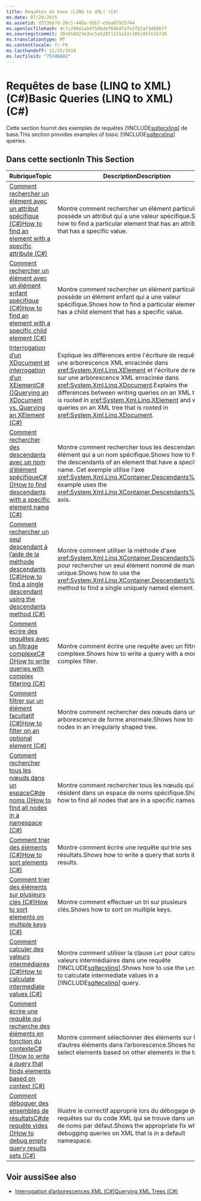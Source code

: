 ```yaml
---
title: Requêtes de base (LINQ to XML) (C#)
ms.date: 07/20/2015
ms.assetid: d333bb7d-20c1-448a-95b7-e5ba07915744
ms.openlocfilehash: 4cfc29041ab9758bdef04bd7afe3fb2af3d886ff
ms.sourcegitcommit: 30a558d23e3ac5a52071121a52c305c85fe15726
ms.translationtype: MT
ms.contentlocale: fr-FR
ms.lasthandoff: 12/25/2019
ms.locfileid: "75346602"
---
```

# <a name="basic-queries-linq-to-xml-c"></a><span data-ttu-id="8de9b-102">Requêtes de base (LINQ to XML) (C#)</span><span class="sxs-lookup"><span data-stu-id="8de9b-102">Basic Queries (LINQ to XML) (C#)</span></span>
<span data-ttu-id="8de9b-103">Cette section fournit des exemples de requêtes [!INCLUDE[sqltecxlinq](~/includes/sqltecxlinq-md.md)] de base.</span><span class="sxs-lookup"><span data-stu-id="8de9b-103">This section provides examples of basic [!INCLUDE[sqltecxlinq](~/includes/sqltecxlinq-md.md)] queries.</span></span>  
  
## <a name="in-this-section"></a><span data-ttu-id="8de9b-104">Dans cette section</span><span class="sxs-lookup"><span data-stu-id="8de9b-104">In This Section</span></span>  
  
|<span data-ttu-id="8de9b-105">Rubrique</span><span class="sxs-lookup"><span data-stu-id="8de9b-105">Topic</span></span>|<span data-ttu-id="8de9b-106">Description</span><span class="sxs-lookup"><span data-stu-id="8de9b-106">Description</span></span>|  
|-----------|-----------------|  
|[<span data-ttu-id="8de9b-107">Comment rechercher un élément avec un attribut spécifique (C#)</span><span class="sxs-lookup"><span data-stu-id="8de9b-107">How to find an element with a specific attribute (C#)</span></span>](./how-to-find-an-element-with-a-specific-attribute.md)|<span data-ttu-id="8de9b-108">Montre comment rechercher un élément particulier qui possède un attribut qui a une valeur spécifique.</span><span class="sxs-lookup"><span data-stu-id="8de9b-108">Shows how to find a particular element that has an attribute that has a specific value.</span></span>|
|[<span data-ttu-id="8de9b-109">Comment rechercher un élément avec un élément enfant spécifique (C#)</span><span class="sxs-lookup"><span data-stu-id="8de9b-109">How to find an element with a specific child element (C#)</span></span>](./how-to-find-an-element-with-a-specific-child-element.md)|<span data-ttu-id="8de9b-110">Montre comment rechercher un élément particulier qui possède un élément enfant qui a une valeur spécifique.</span><span class="sxs-lookup"><span data-stu-id="8de9b-110">Shows how to find a particular element that has a child element that has a specific value.</span></span>|
|[<span data-ttu-id="8de9b-111">Interrogation d’un XDocument et interrogation d’un XElementC#()</span><span class="sxs-lookup"><span data-stu-id="8de9b-111">Querying an XDocument vs. Querying an XElement (C#)</span></span>](./querying-an-xdocument-vs-querying-an-xelement.md)|<span data-ttu-id="8de9b-112">Explique les différences entre l'écriture de requêtes sur une arborescence XML enracinée dans <xref:System.Xml.Linq.XElement> et l'écriture de requêtes sur une arborescence XML enracinée dans <xref:System.Xml.Linq.XDocument>.</span><span class="sxs-lookup"><span data-stu-id="8de9b-112">Explains the differences between writing queries on an XML tree that is rooted in <xref:System.Xml.Linq.XElement> and writing queries on an XML tree that is rooted in <xref:System.Xml.Linq.XDocument>.</span></span>|  
|[<span data-ttu-id="8de9b-113">Comment rechercher des descendants avec un nom d’élément spécifiqueC#()</span><span class="sxs-lookup"><span data-stu-id="8de9b-113">How to find descendants with a specific element name (C#)</span></span>](./how-to-find-descendants-with-a-specific-element-name.md)|<span data-ttu-id="8de9b-114">Montre comment rechercher tous les descendants d'un élément qui a un nom spécifique.</span><span class="sxs-lookup"><span data-stu-id="8de9b-114">Shows how to find all the descendants of an element that have a specific name.</span></span> <span data-ttu-id="8de9b-115">Cet exemple utilise l'axe <xref:System.Xml.Linq.XContainer.Descendants%2A>.</span><span class="sxs-lookup"><span data-stu-id="8de9b-115">This example uses the <xref:System.Xml.Linq.XContainer.Descendants%2A> axis.</span></span>|
|[<span data-ttu-id="8de9b-116">Comment rechercher un seul descendant à l’aide de la méthode descendants (C#)</span><span class="sxs-lookup"><span data-stu-id="8de9b-116">How to find a single descendant using the descendants method (C#)</span></span>](./how-to-find-a-single-descendant-using-the-descendants-method.md)|<span data-ttu-id="8de9b-117">Montre comment utiliser la méthode d'axe <xref:System.Xml.Linq.XContainer.Descendants%2A> pour rechercher un seul élément nommé de manière unique.</span><span class="sxs-lookup"><span data-stu-id="8de9b-117">Shows how to use the <xref:System.Xml.Linq.XContainer.Descendants%2A> axis method to find a single uniquely named element.</span></span>|
|[<span data-ttu-id="8de9b-118">Comment écrire des requêtes avec un filtrage complexeC#()</span><span class="sxs-lookup"><span data-stu-id="8de9b-118">How to write queries with complex filtering (C#)</span></span>](./how-to-write-queries-with-complex-filtering.md)|<span data-ttu-id="8de9b-119">Montre comment écrire une requête avec un filtre plus complexe.</span><span class="sxs-lookup"><span data-stu-id="8de9b-119">Shows how to write a query with a more complex filter.</span></span>|  
|[<span data-ttu-id="8de9b-120">Comment filtrer sur un élément facultatif (C#)</span><span class="sxs-lookup"><span data-stu-id="8de9b-120">How to filter on an optional element (C#)</span></span>](./how-to-filter-on-an-optional-element.md)|<span data-ttu-id="8de9b-121">Montre comment rechercher des nœuds dans une arborescence de forme anormale.</span><span class="sxs-lookup"><span data-stu-id="8de9b-121">Shows how to find nodes in an irregularly shaped tree.</span></span>|
|[<span data-ttu-id="8de9b-122">Comment rechercher tous les nœuds dans un espaceC#de noms ()</span><span class="sxs-lookup"><span data-stu-id="8de9b-122">How to find all nodes in a namespace (C#)</span></span>](./how-to-find-all-nodes-in-a-namespace.md)|<span data-ttu-id="8de9b-123">Montre comment rechercher tous les nœuds qui résident dans un espace de noms spécifique.</span><span class="sxs-lookup"><span data-stu-id="8de9b-123">Shows how to find all nodes that are in a specific namespace.</span></span>|
|[<span data-ttu-id="8de9b-124">Comment trier des éléments (C#)</span><span class="sxs-lookup"><span data-stu-id="8de9b-124">How to sort elements (C#)</span></span>](./how-to-sort-elements.md)|<span data-ttu-id="8de9b-125">Montre comment écrire une requête qui trie ses résultats.</span><span class="sxs-lookup"><span data-stu-id="8de9b-125">Shows how to write a query that sorts its results.</span></span>|  
|[<span data-ttu-id="8de9b-126">Comment trier des éléments sur plusieurs clés (C#)</span><span class="sxs-lookup"><span data-stu-id="8de9b-126">How to sort elements on multiple keys (C#)</span></span>](./how-to-sort-elements-on-multiple-keys.md)|<span data-ttu-id="8de9b-127">Montre comment effectuer un tri sur plusieurs clés.</span><span class="sxs-lookup"><span data-stu-id="8de9b-127">Shows how to sort on multiple keys.</span></span>|  
|[<span data-ttu-id="8de9b-128">Comment calculer des valeurs intermédiaires (C#)</span><span class="sxs-lookup"><span data-stu-id="8de9b-128">How to calculate intermediate values (C#)</span></span>](./how-to-calculate-intermediate-values.md)|<span data-ttu-id="8de9b-129">Montre comment utiliser la clause `Let` pour calculer des valeurs intermédiaires dans une requête [!INCLUDE[sqltecxlinq](~/includes/sqltecxlinq-md.md)].</span><span class="sxs-lookup"><span data-stu-id="8de9b-129">Shows how to use the `Let` clause to calculate intermediate values in a [!INCLUDE[sqltecxlinq](~/includes/sqltecxlinq-md.md)] query.</span></span>|  
|[<span data-ttu-id="8de9b-130">Comment écrire une requête qui recherche des éléments en fonction du contexteC#()</span><span class="sxs-lookup"><span data-stu-id="8de9b-130">How to write a query that finds elements based on context (C#)</span></span>](./how-to-write-a-query-that-finds-elements-based-on-context.md)|<span data-ttu-id="8de9b-131">Montre comment sélectionner des éléments sur la base d’autres éléments dans l’arborescence.</span><span class="sxs-lookup"><span data-stu-id="8de9b-131">Shows how to select elements based on other elements in the tree.</span></span>|  
|[<span data-ttu-id="8de9b-132">Comment déboguer des ensembles de résultatsC#de requête vides ()</span><span class="sxs-lookup"><span data-stu-id="8de9b-132">How to debug empty query results sets (C#)</span></span>](./how-to-debug-empty-query-results-sets.md)|<span data-ttu-id="8de9b-133">Illustre le correctif approprié lors du débogage de requêtes sur du code XML qui se trouve dans un espace de noms par défaut.</span><span class="sxs-lookup"><span data-stu-id="8de9b-133">Shows the appropriate fix when debugging queries on XML that is in a default namespace.</span></span>|  
  
## <a name="see-also"></a><span data-ttu-id="8de9b-134">Voir aussi</span><span class="sxs-lookup"><span data-stu-id="8de9b-134">See also</span></span>

- [<span data-ttu-id="8de9b-135">Interrogation d’arborescences XML (C#)</span><span class="sxs-lookup"><span data-stu-id="8de9b-135">Querying XML Trees (C#)</span></span>](how-to-find-an-element-with-a-specific-attribute.md)
